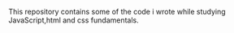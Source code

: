 This repository contains  some of the code i wrote while studying JavaScript,html and css fundamentals.
